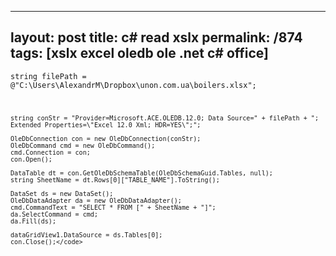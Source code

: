 ---
layout: post
title: c# read xslx
permalink: /874
tags: [xslx excel oledb ole .net c# office]
----

<code>string filePath =
@"C:\Users\AlexandrM\Dropbox\unon.com.ua\boilers.xlsx";

    string conStr = "Provider=Microsoft.ACE.OLEDB.12.0; Data Source=" + filePath + "; Extended Properties=\"Excel 12.0 Xml; HDR=YES\";";
    
    OleDbConnection con = new OleDbConnection(conStr);
    OleDbCommand cmd = new OleDbCommand();
    cmd.Connection = con;
    con.Open();
    
    DataTable dt = con.GetOleDbSchemaTable(OleDbSchemaGuid.Tables, null);
    string SheetName = dt.Rows[0]["TABLE_NAME"].ToString();
    
    DataSet ds = new DataSet();
    OleDbDataAdapter da = new OleDbDataAdapter();
    cmd.CommandText = "SELECT * FROM [" + SheetName + "]";
    da.SelectCommand = cmd;
    da.Fill(ds);
    
    dataGridView1.DataSource = ds.Tables[0];
    con.Close();</code>


